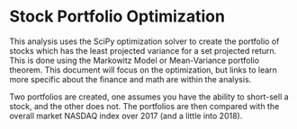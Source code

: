 # Stock Portfolio Optimization

This analysis uses the SciPy optimization solver to create the portfolio of stocks which has the least projected variance for a set projected return. This is done using the Markowitz Model or Mean-Variance portfolio theorem. This document will focus on the optimization, but links to learn more specific about the finance and math are within the analysis. 

Two portfolios are created, one assumes you have the ability to short-sell a stock, and the other does not. The portfolios are then compared with the overall market NASDAQ index over 2017 (and a little into 2018). 

